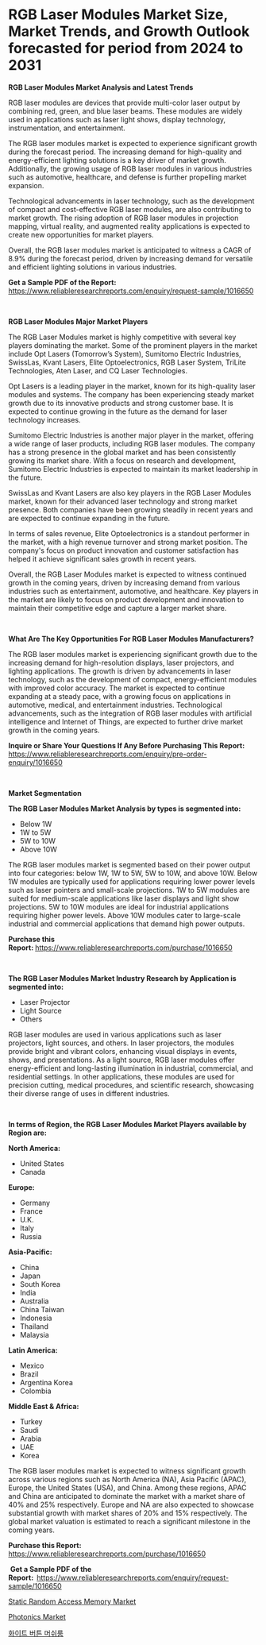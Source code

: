 <p><h1>RGB Laser Modules Market Size, Market Trends, and Growth Outlook forecasted for period from 2024 to 2031</h1></p><p><strong>RGB Laser Modules Market Analysis and Latest Trends</strong></p>
<p><p>RGB laser modules are devices that provide multi-color laser output by combining red, green, and blue laser beams. These modules are widely used in applications such as laser light shows, display technology, instrumentation, and entertainment.</p><p>The RGB laser modules market is expected to experience significant growth during the forecast period. The increasing demand for high-quality and energy-efficient lighting solutions is a key driver of market growth. Additionally, the growing usage of RGB laser modules in various industries such as automotive, healthcare, and defense is further propelling market expansion.</p><p>Technological advancements in laser technology, such as the development of compact and cost-effective RGB laser modules, are also contributing to market growth. The rising adoption of RGB laser modules in projection mapping, virtual reality, and augmented reality applications is expected to create new opportunities for market players.</p><p>Overall, the RGB laser modules market is anticipated to witness a CAGR of 8.9% during the forecast period, driven by increasing demand for versatile and efficient lighting solutions in various industries.</p></p>
<p><strong>Get a Sample PDF of the Report:&nbsp;</strong> <a href="https://www.reliableresearchreports.com/enquiry/request-sample/1016650">https://www.reliableresearchreports.com/enquiry/request-sample/1016650</a></p>
<p>&nbsp;</p>
<p><strong>RGB Laser Modules Major Market Players</strong></p>
<p><p>The RGB Laser Modules market is highly competitive with several key players dominating the market. Some of the prominent players in the market include Opt Lasers (Tomorrow’s System), Sumitomo Electric Industries, SwissLas, Kvant Lasers, Elite Optoelectronics, RGB Laser System, TriLite Technologies, Aten Laser, and CQ Laser Technologies.</p><p>Opt Lasers is a leading player in the market, known for its high-quality laser modules and systems. The company has been experiencing steady market growth due to its innovative products and strong customer base. It is expected to continue growing in the future as the demand for laser technology increases.</p><p>Sumitomo Electric Industries is another major player in the market, offering a wide range of laser products, including RGB laser modules. The company has a strong presence in the global market and has been consistently growing its market share. With a focus on research and development, Sumitomo Electric Industries is expected to maintain its market leadership in the future.</p><p>SwissLas and Kvant Lasers are also key players in the RGB Laser Modules market, known for their advanced laser technology and strong market presence. Both companies have been growing steadily in recent years and are expected to continue expanding in the future.</p><p>In terms of sales revenue, Elite Optoelectronics is a standout performer in the market, with a high revenue turnover and strong market position. The company's focus on product innovation and customer satisfaction has helped it achieve significant sales growth in recent years.</p><p>Overall, the RGB Laser Modules market is expected to witness continued growth in the coming years, driven by increasing demand from various industries such as entertainment, automotive, and healthcare. Key players in the market are likely to focus on product development and innovation to maintain their competitive edge and capture a larger market share.</p></p>
<p>&nbsp;</p>
<p><strong>What Are The Key Opportunities For RGB Laser Modules Manufacturers?</strong></p>
<p><p>The RGB laser modules market is experiencing significant growth due to the increasing demand for high-resolution displays, laser projectors, and lighting applications. The growth is driven by advancements in laser technology, such as the development of compact, energy-efficient modules with improved color accuracy. The market is expected to continue expanding at a steady pace, with a growing focus on applications in automotive, medical, and entertainment industries. Technological advancements, such as the integration of RGB laser modules with artificial intelligence and Internet of Things, are expected to further drive market growth in the coming years.</p></p>
<p><strong>Inquire or Share Your Questions If Any Before Purchasing This Report:</strong> <a href="https://www.reliableresearchreports.com/enquiry/pre-order-enquiry/1016650">https://www.reliableresearchreports.com/enquiry/pre-order-enquiry/1016650</a></p>
<p>&nbsp;</p>
<p><strong>Market Segmentation</strong></p>
<p><strong>The RGB Laser Modules Market Analysis by types is segmented into:</strong></p>
<p><ul><li>Below 1W</li><li>1W to 5W</li><li>5W to 10W</li><li>Above 10W</li></ul></p>
<p><p>The RGB laser modules market is segmented based on their power output into four categories: below 1W, 1W to 5W, 5W to 10W, and above 10W. Below 1W modules are typically used for applications requiring lower power levels such as laser pointers and small-scale projections. 1W to 5W modules are suited for medium-scale applications like laser displays and light show projections. 5W to 10W modules are ideal for industrial applications requiring higher power levels. Above 10W modules cater to large-scale industrial and commercial applications that demand high power outputs.</p></p>
<p><strong>Purchase this Report:&nbsp;</strong><a href="https://www.reliableresearchreports.com/purchase/1016650">https://www.reliableresearchreports.com/purchase/1016650</a></p>
<p>&nbsp;</p>
<p><strong>The RGB Laser Modules Market Industry Research by Application is segmented into:</strong></p>
<p><ul><li>Laser Projector</li><li>Light Source</li><li>Others</li></ul></p>
<p><p>RGB laser modules are used in various applications such as laser projectors, light sources, and others. In laser projectors, the modules provide bright and vibrant colors, enhancing visual displays in events, shows, and presentations. As a light source, RGB laser modules offer energy-efficient and long-lasting illumination in industrial, commercial, and residential settings. In other applications, these modules are used for precision cutting, medical procedures, and scientific research, showcasing their diverse range of uses in different industries.</p></p>
<p>&nbsp;</p>
<p><strong>In terms of Region, the RGB Laser Modules Market Players available by Region are:</strong></p>
<p>
    <p> <strong> North America: </strong>
        <ul>
            <li>United States</li>
            <li>Canada</li>
        </ul>
        </p> 
    <p> <strong> Europe: </strong>
        <ul>
            <li>Germany</li>
            <li>France</li>
            <li>U.K.</li>
            <li>Italy</li>
            <li>Russia</li>
        </ul>
        </p> 
    <p> <strong> Asia-Pacific: </strong>
        <ul>
            <li>China</li>
            <li>Japan</li>
            <li>South Korea</li>
            <li>India</li>
            <li>Australia</li>
            <li>China Taiwan</li>
            <li>Indonesia</li>
            <li>Thailand</li>
            <li>Malaysia</li>
        </ul>
        </p> 
    <p> <strong> Latin America: </strong>
        <ul>
            <li>Mexico</li>
            <li>Brazil</li>
            <li>Argentina Korea</li>
            <li>Colombia</li>
        </ul>
        </p> 
    <p> <strong> Middle East & Africa: </strong>
        <ul>
            <li>Turkey</li>
            <li>Saudi</li>
            <li>Arabia</li>
            <li>UAE</li>
            <li>Korea</li>
        </ul>
    </p>
    </p>
<p><p>The RGB laser modules market is expected to witness significant growth across various regions such as North America (NA), Asia Pacific (APAC), Europe, the United States (USA), and China. Among these regions, APAC and China are anticipated to dominate the market with a market share of 40% and 25% respectively. Europe and NA are also expected to showcase substantial growth with market shares of 20% and 15% respectively. The global market valuation is estimated to reach a significant milestone in the coming years.</p></p>
<p><strong>Purchase this Report: </strong><a href="https://www.reliableresearchreports.com/purchase/1016650">https://www.reliableresearchreports.com/purchase/1016650</a></p>
<p>&nbsp;<strong>Get a Sample PDF of the Report:&nbsp;&nbsp;</strong><a href="https://www.reliableresearchreports.com/enquiry/request-sample/1016650">https://www.reliableresearchreports.com/enquiry/request-sample/1016650</a></p>
<p><strong></strong></p>
<p><p><a href="https://github.com/prosalinda88/Market-Research-Report-List-3/blob/main/static-random-access-memory-market.md">Static Random Access Memory Market</a></p><p><a href="https://github.com/NorbertYates/Market-Research-Report-List-4/blob/main/photonics-market.md">Photonics Market</a></p><p><a href="https://github.com/JonHarrtis67676y/Market-Research-Report-List-1/blob/main/976188610462.md">화이트 버튼 머쉬룸</a></p></p>